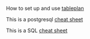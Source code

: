 How to set up and use [tableplan](https://tableplus.com/)

This is a postgresql [cheat sheet](https://www.postgresqltutorial.com/postgresql-cheat-sheet/)

This is a SQL [cheat sheet](http://www.cheat-sheets.org/sites/sql.su/)